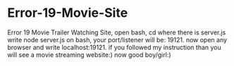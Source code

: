 # Error-19-Movie-Site
Error 19 Movie Trailer Watching Site, open bash, cd where there is server.js
write node server.js on bash, your port/listener will be: 19121.
now open any browser and write localhost:19121.
if you followed my instruction than you will see a movie streaming website:) 
now good boy/girl:)
